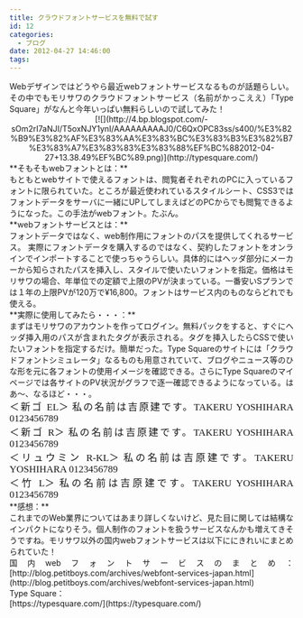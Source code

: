 ```yaml
---
title: クラウドフォントサービスを無料で試す
id: 12
categories:
  - ブログ
date: 2012-04-27 14:46:00
tags:
---
```


<div style="text-align: justify;">Webデザインではどうやら最近webフォントサービスなるものが話題らしい。その中でもモリサワのクラウドフォントサービス（名前がかっこええ）「Type Square」がなんと今年いっぱい無料らしいので試してみた！</div>
<div style="text-align: justify;"></div>
<div class="separator" style="clear: both; text-align: center;">[![](http://4.bp.blogspot.com/-sOm2rI7aNJI/T5oxNJY1ynI/AAAAAAAAAJ0/C6QxOPC83ss/s400/%E3%82%B9%E3%82%AF%E3%83%AA%E3%83%BC%E3%83%B3%E3%82%B7%E3%83%A7%E3%83%83%E3%83%88%EF%BC%882012-04-27+13.38.49%EF%BC%89.png)](http://typesquare.com/)</div>
<div style="text-align: justify;"></div>
<div style="text-align: justify;"></div>
<div style="text-align: justify;">**そもそもwebフォントとは：**</div>
<div style="text-align: justify;">もともとwebサイトで使えるフォントは、閲覧者それぞれのPCに入っているフォントに限られていた。ところが最近使われているスタイルシート、CSS3ではフォントデータをサーバに一緒にUPしてしまえばどのPCからでも閲覧できるようになった。この手法がwebフォント。たぶん。</div>
<div style="text-align: justify;"></div>
<div style="text-align: justify;"></div>
<div style="text-align: justify;">**webフォントサービスとは：**</div>
<div style="text-align: justify;">フォントデータではなく、web制作用にフォントのパスを提供してくれるサービス。 実際にフォントデータを購入するのではなく、契約したフォントをオンラインでインポートすることで使っちゃうらしい。具体的にはヘッダ部分にメーカーから知らされたパスを挿入し、スタイルで使いたいフォントを指定。価格はモリサワの場合、年単位での定額で上限のPVが決まっている。一番安いSプランでは１年の上限PVが120万で¥16,800。フォントはサービス内のものならどれでも使える。</div>
<div style="text-align: justify;"></div>
<div style="text-align: justify;"></div>
<div style="text-align: justify;">**実際に使用してみたら・・・：**</div>
<div style="text-align: justify;">まずはモリサワのアカウントを作ってログイン。無料パックをすると、すぐにヘッダ挿入用のパスが含まれたタグが表示される。タグを挿入したらCSSで使いたいフォントを指定するだけ。簡単だった。Type Squareのサイトには「クラウドフォントシミュレータ」なるものも用意されていて、ブログやニュース等のひな形を元に各フォントの使用イメージを確認できる。さらにType Squareのマイページでは各サイトのPV状況がグラフで逐一確認できるようになっている。はあ〜、なるほど・・・。</div>
<div style="text-align: justify;">
<div style="font-family: 新ゴ EL; font-size: 13pt;">＜新ゴ EL＞
私の名前は吉原建です。TAKERU YOSHIHARA
0123456789</div>
<div style="font-family: 新ゴ R; font-size: 13pt;">＜新ゴ R＞
私の名前は吉原建です。TAKERU YOSHIHARA
0123456789</div>
<div style="font-family: リュウミン R-KL; font-size: 13pt;">＜リュウミン R-KL＞
私の名前は吉原建です。TAKERU YOSHIHARA
0123456789</div>
<div style="font-family: 竹 L; font-size: 13pt;">＜竹 L＞
私の名前は吉原建です。TAKERU YOSHIHARA
0123456789</div>
</div>
<div style="text-align: justify;"></div>
<div style="text-align: justify;"></div>
<div style="text-align: justify;">**感想：**</div>
<div style="text-align: justify;">これまでのWeb業界についてはあまり詳しくないけど、見た目に関しては結構なインパクトになりそう。個人制作のフォントを扱うサービスなんかも増えてきそうですね。モリサワ以外の国内webフォントサービスは以下ににきれいにまとめられていた！</div>
<div style="text-align: justify;">国内webフォントサービスのまとめ：
[http://blog.petitboys.com/archives/webfont-services-japan.html](http://blog.petitboys.com/archives/webfont-services-japan.html)</div>
<div style="text-align: justify;"></div>
<div style="text-align: justify;">Type Square：</div>
<div style="text-align: justify;">[https://typesquare.com/](https://typesquare.com/)</div>
